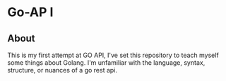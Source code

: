 # Go-AP I 

## About
This is my first attempt at GO API, I've set this repository to teach myself some things about Golang. I'm unfamiliar with the language, syntax, structure, or nuances of a go rest api. 